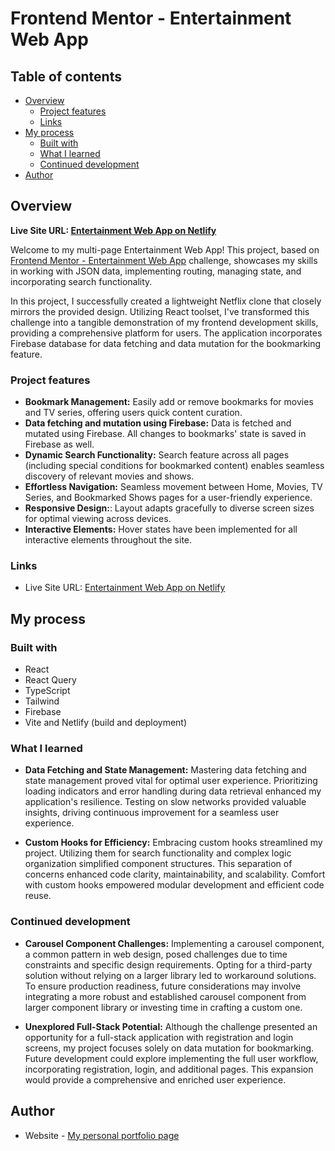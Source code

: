 # Frontend Mentor - Entertainment Web App

## Table of contents

- [Overview](#overview)
  - [Project features](#project-features)
  - [Links](#links)
- [My process](#my-process)
  - [Built with](#built-with)
  - [What I learned](#what-i-learned)
  - [Continued development](#continued-development)
- [Author](#author)

## Overview

**Live Site URL: [Entertainment Web App on Netlify](https://entertainment-app-gd.netlify.app)**

Welcome to my multi-page Entertainment Web App! This project, based on [Frontend Mentor - Entertainment Web App](https://www.frontendmentor.io/challenges/entertainment-web-app-J-UhgAW1X) challenge, showcases my skills in working with JSON data, implementing routing, managing state, and incorporating search functionality.

In this project, I successfully created a lightweight Netflix clone that closely mirrors the provided design. Utilizing React toolset, I've transformed this challenge into a tangible demonstration of my frontend development skills, providing a comprehensive platform for users. The application incorporates Firebase database for data fetching and data mutation for the bookmarking feature.

### Project features

- **Bookmark Management:** Easily add or remove bookmarks for movies and TV series, offering users quick content curation.
- **Data fetching and mutation using Firebase:** Data is fetched and mutated using Firebase. All changes to bookmarks' state is saved in Firebase as well.
- **Dynamic Search Functionality:** Search feature across all pages (including special conditions for bookmarked content) enables seamless discovery of relevant movies and shows.
- **Effortless Navigation:** Seamless movement between Home, Movies, TV Series, and Bookmarked Shows pages for a user-friendly experience.
- **Responsive Design:**: Layout adapts gracefully to diverse screen sizes for optimal viewing across devices.
- **Interactive Elements:** Hover states have been implemented for all interactive elements throughout the site.

### Links

- Live Site URL: [Entertainment Web App on Netlify](https://entertainment-app-gd.netlify.app)

## My process

### Built with

- React
- React Query
- TypeScript
- Tailwind
- Firebase
- Vite and Netlify (build and deployment)

### What I learned

- **Data Fetching and State Management:** Mastering data fetching and state management proved vital for optimal user experience. Prioritizing loading indicators and error handling during data retrieval enhanced my application's resilience. Testing on slow networks provided valuable insights, driving continuous improvement for a seamless user experience.

- **Custom Hooks for Efficiency:** Embracing custom hooks streamlined my project. Utilizing them for search functionality and complex logic organization simplified component structures. This separation of concerns enhanced code clarity, maintainability, and scalability. Comfort with custom hooks empowered modular development and efficient code reuse.

### Continued development

- **Carousel Component Challenges:** Implementing a carousel component, a common pattern in web design, posed challenges due to time constraints and specific design requirements. Opting for a third-party solution without relying on a larger library led to workaround solutions. To ensure production readiness, future considerations may involve integrating a more robust and established carousel component from larger component library or investing time in crafting a custom one.

- **Unexplored Full-Stack Potential:** Although the challenge presented an opportunity for a full-stack application with registration and login screens, my project focuses solely on data mutation for bookmarking. Future development could explore implementing the full user workflow, incorporating registration, login, and additional pages. This expansion would provide a comprehensive and enriched user experience.

## Author

- Website - [My personal portfolio page](https://gd-portfolio.vercel.app/)
